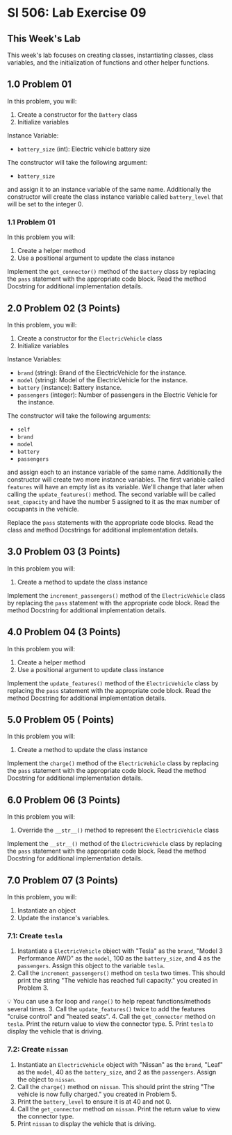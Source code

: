# SI 506: Lab Exercise 09

## This Week's Lab

This week's lab focuses on creating classes, instantiating classes, class variables, and the initialization of functions and other helper functions.

##  1.0 Problem 01
In this problem, you will:
1. Create a constructor for the `Battery` class
2. Initialize variables

Instance Variable:

* `battery_size` (int): Electric vehicle battery size

The constructor will take the following argument:

* `battery_size`

and assign it to an instance variable of the same name. Additionally the constructor will create the class instance variable called `battery_level` that will be set to the integer 0.
### 1.1 Problem 01
In this problem you will:
1. Create a helper method
2. Use a positional argument to update the class instance

Implement the `get_connector()` method of the `Battery` class by replacing the `pass` statement with the appropriate code block. Read the method Docstring for additional implementation details.
## 2.0 Problem 02 (3 Points)

In this problem, you will:
1. Create a constructor for the `ElectricVehicle` class
2. Initialize variables

Instance Variables:

* `brand` (string): Brand of the ElectricVehicle for the instance.
* `model` (string): Model of the ElectricVehicle for the instance.
* `battery` (instance): Battery instance.
* `passengers` (integer): Number of passengers in the Electric Vehicle for the instance.

The constructor will take the following arguments:

* `self`
* `brand`
* `model`
* `battery`
* `passengers`

and assign each to an instance variable of the same name. Additionally the constructor will create two more instance variables. The first variable called `features` will have an empty list as its variable. We'll change that later when calling the `update_features()` method. The second variable will be called `seat_capacity` and have the number 5 assigned to it as the max number of occupants in the vehicle.

Replace the `pass` statements with the appropriate code blocks. Read the class and method Docstrings for additional implementation details.

## 3.0 Problem 03 (3 Points)

In this problem you will:
1. Create a method to update the class instance

Implement the `increment_passengers()` method of the `ElectricVehicle` class by replacing the `pass` statement with the appropriate code block. Read the method Docstring for additional implementation details.

## 4.0 Problem 04 (3 Points)

In this problem you will:
1. Create a helper method
2. Use a positional argument to update class instance

Implement the `update_features()` method of the `ElectricVehicle` class by replacing the `pass` statement with the appropriate code block. Read the method Docstring for additional implementation details.

## 5.0 Problem 05 ( Points)

In this problem you will:
1. Create a method to update the class instance

Implement the `charge()` method of the `ElectricVehicle` class by replacing the `pass` statement with the appropriate code block. Read the method Docstring for additional implementation details.
## 6.0 Problem 06 (3 Points)

In this problem you will:
1. Override the `__str__()` method to represent the `ElectricVehicle` class

Implement the `__str__()` method of the `ElectricVehicle` class by replacing the `pass` statement with the appropriate code block. Read the method Docstring for additional implementation details.

## 7.0 Problem 07 (3 Points)

In this problem, you will:
1. Instantiate an object
2. Update the instance's variables.
### 7.1: Create `tesla`

1. Instantiate a `ElectricVehicle` object with "Tesla" as the `brand`, "Model 3 Performance AWD" as the `model`, 100 as the `battery_size`, and 4 as the `passengers`. Assign this object to the variable `tesla`.
2. Call the `increment_passengers()` method on `tesla` two times. This should print the string "The vehicle has reached full capacity." you created in Problem 3.

:bulb: You can use a for loop and `range()` to help repeat functions/methods several times.
3. Call the `update_features()` twice to add the features "cruise control" and "heated seats".
4. Call the `get_connector` method on `tesla`. Print the return value to view the connector type.
5. Print `tesla` to display the vehicle that is driving.

### 7.2: Create `nissan`

1. Instantiate an `ElectricVehicle` object with "Nissan" as the `brand`, "Leaf" as the `model`, 40 as the `battery_size`, and 2 as the `passengers`. Assign the object to `nissan`.
2. Call the `charge()` method on `nissan`. This should print the string "The vehicle is now fully charged." you created in Problem 5.
3. Print the `battery_level` to ensure it is at 40 and not 0.
4. Call the `get_connector` method on `nissan`. Print the return value to view the connector type.
5. Print `nissan` to display the vehicle that is driving.
